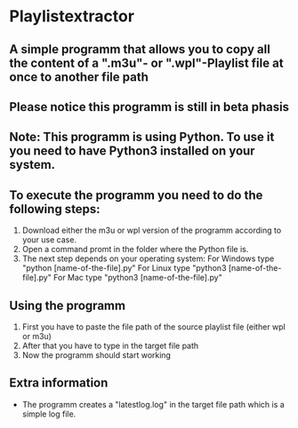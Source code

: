 # Playlistextractor
## A simple programm that allows you to copy all the content of a ".m3u"- or ".wpl"-Playlist file at once to another file path

## Please notice this programm is still in beta phasis

## Note: This programm is using Python. To use it you need to have Python3 installed on your system.

## To execute the programm you need to do the following steps:
1. Download either the m3u or wpl version of the programm according to your use case.
2. Open a command promt in the folder where the Python file is.
3. The next step depends on your operating system:
   For Windows type "python [name-of-the-file].py"
   For Linux type "python3 [name-of-the-file].py"
   For Mac type "python3 [name-of-the-file].py"

## Using the programm
1. First you have to paste the file path of the source playlist file (either wpl or m3u)
2. After that you have to type in the target file path
3. Now the programm should start working

## Extra information
- The programm creates a "latestlog.log" in the target file path which is a simple log file.
